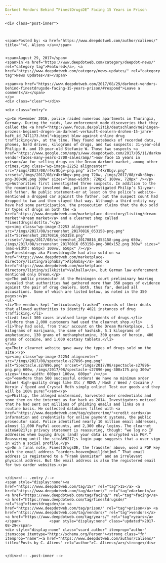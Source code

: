 ```yaml
---
Darknet Vendors Behind “FinestDrugsDE” Facing 15 Years in Prison
---
```

<article class="post-listing post-22241 post type-post status-publish format-standard has-post-thumbnail hentry  tag-1886 tag-darknet tag-facing tag-finestdrugsde tag-prison tag-vendors tag-years">
    
    <div class="post-inner">
    
    
        
    <span>Posted by: <a href="https://www.deepdotweb.com/author/caliens/" title="">C. Aliens </a></span>
    
    
    <span>August 29, 2017</span>
    <span>in <a href="https://www.deepdotweb.com/category/deepdot-news/" rel="category tag">Featured</a>, <a href="https://www.deepdotweb.com/category/news-updates/" rel="category tag">News Updates</a></span>
    
    <span><a href="https://www.deepdotweb.com/2017/08/29/darknet-vendors-behind-finestdrugsde-facing-15-years-prison/#respond">Leave a comment</a></span>
    </p>
    <div class="clear"></div>
    
    <div class="entry">
    
    <p>In November 2016, police raided numerous apartments in Thuringia, Germany. During the raids, law enforcement made discoveries that they called the <a href="http://www.focus.de/politik/deutschland/meiningen-prozess-beginnt-drogen-im-darknet-verkauft-dealern-drohen-15-jahre-haft_id_7471173.html">biggest blow against online drug trafficking</a>, at the time. They found notebooks of recorded data, phones, hard drives, kilograms of drugs, and two suspects: 31-year-old Philipp H. and 19-year-old Stefanie W. Those two suspects <a href="https://www.google.com/amp/s/www.deepdotweb.com/2017/05/11/darknet-vendor-faces-many-years-3700-sales/amp/">now face 15 years in prison</a> for selling drugs on the Dream darknet market, among other crimes.<img class="wp-image-22252 aligncenter" src="/imgs/2017/08/r4kr8bgv-png.png" alt="r4kr8bgv.png" srcset="/imgs/2017/08/r4kr8bgv-png.png 720w, /imgs/2017/08/r4kr8bgv-png-300x96.png 300w" sizes="(max-width: 720px) 100vw, 720px" /></p>
    <p>Authorities first investigated three suspects. In addition to the the romantically involved duo, police investigated Philip’s 51-year-old father. No public statement—or at least on the police’s website—mentioned a dropped car against the father, but the suspect count had dropped to two and then stayed that way. Although a third entity may have had some participation, the prosecution claims that the duo sold 17 types of drugs on both the <a href="https://www.deepdotweb.com/marketplace-directory/listing/dream-market">Dream market</a> and a clearnet shop called “finestdrugs[dot]to.”</p>
    <p><img class="wp-image-22253 aligncenter" src="/imgs/2017/08/screenshot_20170816_053158-png.png" alt="Screenshot_20170816_053158.png" srcset="/imgs/2017/08/screenshot_20170816_053158-png.png 650w, /imgs/2017/08/screenshot_20170816_053158-png-300x152.png 300w" sizes="(max-width: 650px) 100vw, 650px" /></p>
    <p>Finestdrugs aka FinestdrugsDe had also sold on <a href="https://www.deepdotweb.com/marketplace-directory/listing/alphabay">Alphabay</a> and <a href="https://www.deepdotweb.com/marketplace-directory/listing/silkkitie">Valhalla</a>, but German law enforcement mentioned only Dream.</p>
    <p>The public prosecutor at the Meiningen court preliminary hearing revealed that authorities had gathered more than 350 pages of evidence against the pair of drug dealers. Both, thus far, denied all accusations. Some of which are listed below, as noted in the 350 pages:</p>
    <ul>
    <li>The vendors kept “meticulously tracked” records of their deals that allowed authorities to identify 4021 instances of drug trafficking.</li>
    <li>At least 300 cases involved large shipments of drugs.</li>
    <li>More than 2,000 customers had used the clearnet shop.</li>
    <li>They had sold, from their account on the Dream Marketplace, 1.5 kilograms of marijuana, the same of hashish, 5.1 kilograms of amphetamine, 130 grams of methamphetamine, 300 grams of heroin, 400 grams of cocaine, and 1,000 ecstasy tablets.</li>
    </ul>
    <p>Their clearnet website gave away the types of drugs sold on the site:</p>
    <p><img class="wp-image-22254 aligncenter" src="/imgs/2017/08/spectacle-s27896-png.png" alt="Spectacle.s27896.png" srcset="/imgs/2017/08/spectacle-s27896-png.png 600w, /imgs/2017/08/spectacle-s27896-png-300x175.png 300w" sizes="(max-width: 600px) 100vw, 600px" /></p>
    <p>“<em>More than 500 successful orders! We have no minimum order value! High-quality drugs like Xtc / MDMA / Hash / Weed / Cocaine / Heroin / Speed and Crystal Meth simply online! Test our goods and they will be 100% pure!”</em></p>
    <p>Phillip, the alleged mastermind, harvested user credentials and some them on the internet as far back as 2014. Investigators noticed that he had sent out millions of phishing emails and links on a routine basis. He collected databases filled with <a href="https://www.deepdotweb.com/tag/cybercrime/">credit cards</a> information and credentials for online payment systems, the public prosecutor said. Police identified nearly 10 million email addresses, almost 11,000 PayPal accounts, and 2,300 eBay logins. The clearnet site&#8217;s privacy statement is reassuring, though: “we log no IP addresses when buying drugs [and] your data is encrypted via PGP.” Reassuring until the site&#8217;s login page suggests that a user sign in with a social profile.</p>
    <p>On a final note, FinestDrugsDE, the fraudster above, used a PGP key with the email address “carders-heaven@mail[dot]md.” That email address is registered to a “Frank Bannister” and an irrelevant physical address. But the email address is also the registered email for two carder websites.</p>
    
    
    </div><!-- .entry /-->
    <span style="display:none"><a href="https://www.deepdotweb.com/tag/15/" rel="tag">15</a> <a href="https://www.deepdotweb.com/tag/darknet/" rel="tag">darknet</a> <a href="https://www.deepdotweb.com/tag/facing/" rel="tag">facing</a> <a href="https://www.deepdotweb.com/tag/finestdrugsde/" rel="tag">finestdrugsde</a> <a href="https://www.deepdotweb.com/tag/prison/" rel="tag">prison</a> <a href="https://www.deepdotweb.com/tag/vendors/" rel="tag">vendors</a> <a href="https://www.deepdotweb.com/tag/years/" rel="tag">years</a></span>				<span style="display:none" class="updated">2017-08-29</span>
    <div style="display:none" class="vcard author" itemprop="author" itemscope itemtype="http://schema.org/Person"><strong class="fn" itemprop="name"><a href="https://www.deepdotweb.com/author/caliens/" title="Posts by C. Aliens" rel="author">C. Aliens</a></strong></div>
    
    
    </div><!-- .post-inner -->
</article><!-- .post-listing -->


